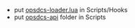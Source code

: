 * put [opsdcs-loader.lua](../Hooks/opsdcs-loader.lua) in Scripts/Hooks
* put [opsdcs-api](.) folder in Scripts
